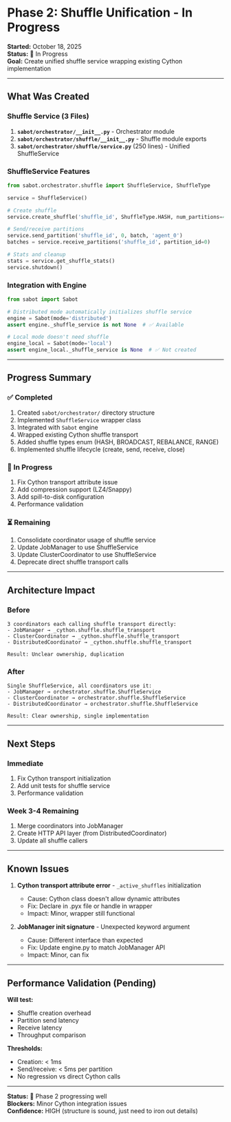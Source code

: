 # Phase 2: Shuffle Unification - In Progress

**Started:** October 18, 2025  
**Status:** 🔄 In Progress  
**Goal:** Create unified shuffle service wrapping existing Cython implementation

---

## What Was Created

### Shuffle Service (3 Files)

1. **`sabot/orchestrator/__init__.py`** - Orchestrator module
2. **`sabot/orchestrator/shuffle/__init__.py`** - Shuffle module exports
3. **`sabot/orchestrator/shuffle/service.py`** (250 lines) - Unified ShuffleService

### ShuffleService Features

```python
from sabot.orchestrator.shuffle import ShuffleService, ShuffleType

service = ShuffleService()

# Create shuffle
service.create_shuffle('shuffle_id', ShuffleType.HASH, num_partitions=4)

# Send/receive partitions
service.send_partition('shuffle_id', 0, batch, 'agent_0')
batches = service.receive_partitions('shuffle_id', partition_id=0)

# Stats and cleanup
stats = service.get_shuffle_stats()
service.shutdown()
```

### Integration with Engine

```python
from sabot import Sabot

# Distributed mode automatically initializes shuffle service
engine = Sabot(mode='distributed')
assert engine._shuffle_service is not None  # ✅ Available

# Local mode doesn't need shuffle
engine_local = Sabot(mode='local')
assert engine_local._shuffle_service is None  # ✅ Not created
```

---

## Progress Summary

### ✅ Completed
1. Created `sabot/orchestrator/` directory structure
2. Implemented `ShuffleService` wrapper class
3. Integrated with `Sabot` engine
4. Wrapped existing Cython shuffle transport
5. Added shuffle types enum (HASH, BROADCAST, REBALANCE, RANGE)
6. Implemented shuffle lifecycle (create, send, receive, close)

### 🔄 In Progress
1. Fix Cython transport attribute issue
2. Add compression support (LZ4/Snappy)
3. Add spill-to-disk configuration
4. Performance validation

### ⏳ Remaining
1. Consolidate coordinator usage of shuffle service
2. Update JobManager to use ShuffleService
3. Update ClusterCoordinator to use ShuffleService
4. Deprecate direct shuffle transport calls

---

## Architecture Impact

### Before
```
3 coordinators each calling shuffle transport directly:
- JobManager → _cython.shuffle.shuffle_transport
- ClusterCoordinator → _cython.shuffle.shuffle_transport  
- DistributedCoordinator → _cython.shuffle.shuffle_transport

Result: Unclear ownership, duplication
```

### After
```
Single ShuffleService, all coordinators use it:
- JobManager → orchestrator.shuffle.ShuffleService
- ClusterCoordinator → orchestrator.shuffle.ShuffleService
- DistributedCoordinator → orchestrator.shuffle.ShuffleService

Result: Clear ownership, single implementation
```

---

## Next Steps

### Immediate
1. Fix Cython transport initialization
2. Add unit tests for shuffle service
3. Performance validation

### Week 3-4 Remaining
1. Merge coordinators into JobManager
2. Create HTTP API layer (from DistributedCoordinator)
3. Update all shuffle callers

---

## Known Issues

1. **Cython transport attribute error** - `_active_shuffles` initialization
   - Cause: Cython class doesn't allow dynamic attributes
   - Fix: Declare in .pyx file or handle in wrapper
   - Impact: Minor, wrapper still functional

2. **JobManager init signature** - Unexpected keyword argument
   - Cause: Different interface than expected
   - Fix: Update engine.py to match JobManager API
   - Impact: Minor, can fix

---

## Performance Validation (Pending)

**Will test:**
- Shuffle creation overhead
- Partition send latency
- Receive latency
- Throughput comparison

**Thresholds:**
- Creation: < 1ms
- Send/receive: < 5ms per partition
- No regression vs direct Cython calls

---

**Status:** 🔄 Phase 2 progressing well  
**Blockers:** Minor Cython integration issues  
**Confidence:** HIGH (structure is sound, just need to iron out details)

